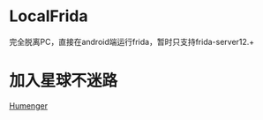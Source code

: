 # LocalFrida
完全脱离PC，直接在android端运行frida，暂时只支持frida-server12.+

# 加入星球不迷路
[Humenger](https://github.com/Humenger)
